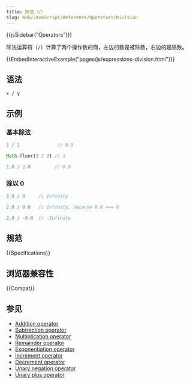 ```yaml
---
title: 除法（/）
slug: Web/JavaScript/Reference/Operators/Division
---
```


{{jsSidebar("Operators")}}

除法运算符（`/`）计算了两个操作数的商，左边的数是被除数，右边的是除数。

{{EmbedInteractiveExample("pages/js/expressions-division.html")}}

## 语法

```js-nolint
x / y
```

## 示例

### 基本除法

```js
1 / 2              // 0.5

Math.floor(3 / 2) // 1

1.0 / 2.0         // 0.5
```

### 除以 0

```js
2.0 / 0     // Infinity

2.0 / 0.0   // Infinity, because 0.0 === 0

2.0 / -0.0  // -Infinity
```

## 规范

{{Specifications}}

## 浏览器兼容性

{{Compat}}

## 参见

- [Addition operator](/zh-CN/docs/Web/JavaScript/Reference/Operators/Addition)
- [Subtraction operator](/zh-CN/docs/Web/JavaScript/Reference/Operators/Subtraction)
- [Multiplication operator](/zh-CN/docs/Web/JavaScript/Reference/Operators/Multiplication)
- [Remainder operator](/zh-CN/docs/Web/JavaScript/Reference/Operators/Remainder)
- [Exponentiation operator](/zh-CN/docs/Web/JavaScript/Reference/Operators/Exponentiation)
- [Increment operator](/zh-CN/docs/Web/JavaScript/Reference/Operators/Increment)
- [Decrement operator](/zh-CN/docs/Web/JavaScript/Reference/Operators/Decrement)
- [Unary negation operator](/zh-CN/docs/Web/JavaScript/Reference/Operators/Unary_negation)
- [Unary plus operator](/zh-CN/docs/Web/JavaScript/Reference/Operators/Unary_plus)
